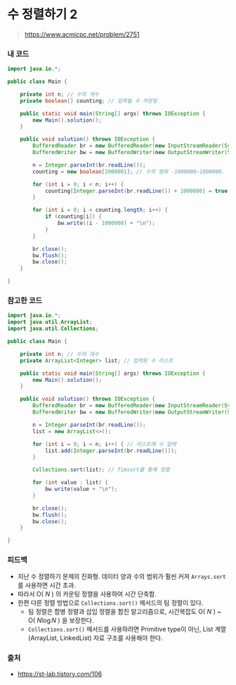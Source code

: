# 수 정렬하기 2

> https://www.acmicpc.net/problem/2751

### 내 코드

```java
import java.io.*;

public class Main {

    private int n; // 수의 개수
    private boolean[] counting; // 입력될 수 카운팅

    public static void main(String[] args) throws IOException {
        new Main().solution();
    }

    public void solution() throws IOException {
        BufferedReader br = new BufferedReader(new InputStreamReader(System.in));
        BufferedWriter bw = new BufferedWriter(new OutputStreamWriter(System.out));

        n = Integer.parseInt(br.readLine());
        counting = new boolean[2000001]; // 수의 범위 -1000000~1000000. 중복 안되므로 1번만 카운팅해서 true

        for (int i = 0; i < n; i++) {
            counting[Integer.parseInt(br.readLine()) + 1000000] = true;
        }

        for (int i = 0; i < counting.length; i++) {
            if (counting[i]) {
                bw.write((i - 1000000) + "\n");
            }
        }

        br.close();
        bw.flush();
        bw.close();
    }

}
```

### 참고한 코드

```java
import java.io.*;
import java.util.ArrayList;
import java.util.Collections;

public class Main {

    private int n; // 수의 개수
    private ArrayList<Integer> list; // 입력된 수 리스트

    public static void main(String[] args) throws IOException {
        new Main().solution();
    }

    public void solution() throws IOException {
        BufferedReader br = new BufferedReader(new InputStreamReader(System.in));
        BufferedWriter bw = new BufferedWriter(new OutputStreamWriter(System.out));

        n = Integer.parseInt(br.readLine());
        list = new ArrayList<>();

        for (int i = 0; i < n; i++) { // 리스트에 수 입력
            list.add(Integer.parseInt(br.readLine()));
        }

        Collections.sort(list); // Timsort를 통해 정렬

        for (int value : list) {
            bw.write(value + "\n");
        }

        br.close();
        bw.flush();
        bw.close();
    }

}
```

### 피드백

- 지난 수 정렬하기 문제의 진화형. 데이터 양과 수의 범위가 훨씬 커져 `Arrays.sort`를 사용하면 시간 초과.
- 따라서 O( $N$ ) 의 카운팅 정렬을 사용하여 시간 단축함.
- 한편 다른 정렬 방법으로 `Collections.sort()` 메서드의 팀 정렬이 있다.
    - 팀 정렬은 합병 정렬과 삽입 정렬을 합친 알고리즘으로, 시간복잡도 O( $N$ ) ~ O( $N\log N$ ) 을 보장한다.
    - `Collections.sort()` 메서드를 사용하려면 Primitive type이 아닌, List 계열(ArrayList, LinkedList) 자료 구조를 사용해야 한다.

### 출처

- https://st-lab.tistory.com/106